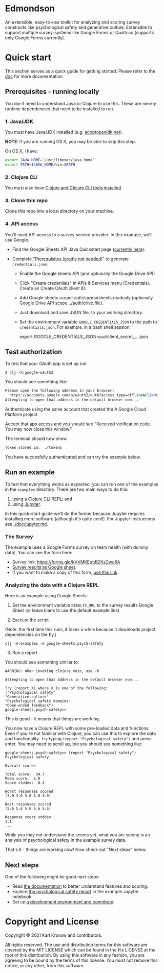 # Edmondson
An extensible, easy-to-use toolkit for analyzing and scoring survey constructs
like psychological safety and generative culture. Extensible to support multiple
survey-systems like Google Forms or Qualtrics (supports only Google Forms
currently).

# Quick start
This section serves as a quick guide for getting started. Please refer to the
[doc](./doc) for more documentation.

## Prerequisites - running locally
You don't need to understand Java or Clojure to use this. These are merely
runtime dependencies that need to be installed to run.

### 1. Java/JDK
You must have Java/JDK installed (e.g.
[adoptopenjdk.net](https://adoptopenjdk.net/)).

**NOTE**: If you are running OS X, you may be able to skip this step.

On OS X, I have:

```bash
export JAVA_HOME=`/usr/libexec/java_home`
export PATH=$JAVA_HOME/bin:$PATH
```

### 2. Clojure CLI
You must also have [Clojure and Clojure CLI tools
installed](https://clojure.org/guides/getting_started#_clojure_installer_and_cli_tools).

### 3. Clone this repo
Clone this repo into a local directory on your machine.

### 4. API access
You'll need API access to a survey service provider. In this example, we'll use
Google.

* Find the Google Sheets API Java Quickstart page ([currently
  here](https://developers.google.com/sheets/api/quickstart/java)).
* Complete ["Prerequisites (gradle not needed)"](https://developers.google.com/sheets/api/quickstart/java#prerequisites) to generate `credentials.json`.

    * Enable the Google sheets API (and optionally the Google Drive API)
    * Click "Create credentials" in APIs & Services menu (Credentials). Create an Create OAuth client ID.
    * Add Google sheets scope: auth/spreadsheets.readonly (optionally Google Drive API scope ../auth/drive.file).
    * Just download and save JSON file.
    to your working directory.
    * Set the environment variable `GOOGLE_CREDENTIALS_JSON` to the path to
  `credentials.json`. For example, in a bash shell session:

      export GOOGLE_CREDENTIALS_JSON=`pwd`/client_secret_....json

## Test authorization

To test that your OAuth app is set up run

    $ clj -X:google-oauth2

You should see something like:

``` bash
Please open the following address in your browser:
  https://accounts.google.com/o/oauth2/auth?access_type=offline&client_id=10...
Attempting to open that address in the default browser now...
```

Authenticate using the same account that created the A Google Cloud Platform project.

Accept that app access and you should see "Received verification code. You may now close this window."

The terminal should now show

``` bash
Token stored in:  ./tokens
```

You have succesfully authenticated and can try the example below.

## Run an example
To test that everything works as expected, you can run one of the examples in
the `examples` directory. There are two main ways to do this:

1. using a [Clojure CLI REPL](https://clojure.org/reference/deps_and_cli); and
2. using [Jupyter](https://jupyter.org/).

In this quick-start guide we'll do the former because Jupyter requires
installing more software (although it's quite cool!). For Jupyter instructions
see [./doc/jupyter.md](./doc/jupyter.md).

### The Survey
The example uses a Google Forms survey on team health (with dummy data). You can
see the form here:

* Survey link: https://forms.gle/kVVMKEpbBZKsDwc8A
* [Survey results as Google
  sheet](https://docs.google.com/spreadsheets/d/1S_p5d9YrPg1_sawbhhTRNPJPfvnRweFmC4-OxvYhzao/edit?usp=sharing).
* If you want to make a copy of this form, [use this
  link](https://docs.google.com/forms/d/1ypwK5o1R1isZbXmeC5NCkz2X3VSLoEY-whXvqAMFGv8/edit?usp=sharing).

### Analyzing the data with a Clojure REPL

Here is an example using Google Sheets:

1. Set the environment variable `RESULTS_URL` to the survey results Google Sheet
   (or leave blank to use the default example link).

2. Execute the script

(Note: the first time this runs, it takes a while because it downloads project
dependencies on the fly.)

    clj -A:examples -m google-sheets.psych-safety

3. Run a report

You should see something similar to:

    WARNING: When invoking clojure.main, use -M

    Attempting to open that address in the default browser now...

    Try (report X) where X is one of the following:
    ("Psychological safety"
    "Generative culture"
    "Psychological safety domains"
    "Open-ended feedback")
    google-sheets.psych-safety=>

This is good - it means that things are working.

You now have a Clojure REPL with some pre-loaded data and functions. Even if
you're not familiar with Clojure, you can use this to explore the data and
functionality. Try typing `(report "Psychological safety")` and press enter. You
may need to scroll up, but you should see something like:

    google-sheets.psych-safety=> (report "Psychological safety")
    Psychological safety

    Overall scores

    Total score:  34.7
    Mean score:  5.0
    Score stddev:  0.3

    Worst responses scored
    (3.0 3.0 3.0 3.0 3.0)

    Best responses scored
    (5.6 5.6 5.6 5.6 5.6)

    Response score stddev
    1.1
    ...

While you may not understand the scores yet, what you are seeing is an analysis
of psychological safety in the example survey data.

That's it - things are working now! Now check out "Next steps" below.

## Next steps
One of the following might be good next steps:

* Read [the documentation](./doc) to better understand features and scoring.
* Explore [the psychological safety report](./doc/jupyter.md) in the example
  Jupyter notebook.
* Set up [a development environment and contribute](./doc/contributing.md)!


# Copyright and License
Copyright © 2021 Karl Krukow and contributors.

All rights reserved. The use and distribution terms for this software are
covered by the MIT LICENSE which can be found in the file LICENSE at the root of
this distribution. By using this software in any fashion, you are agreeing to be
bound by the terms of this license. You must not remove this notice, or any
other, from this software.
